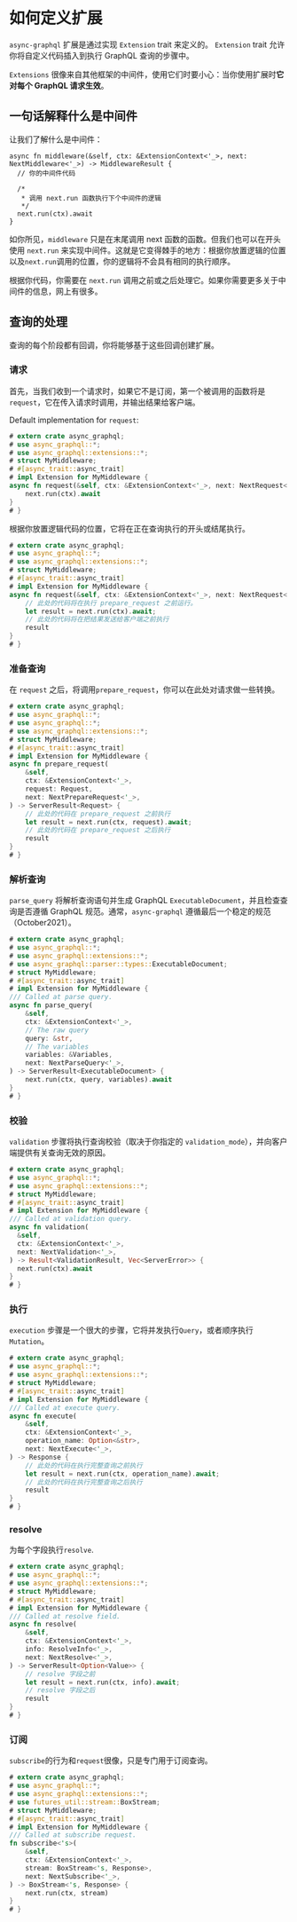 # 如何定义扩展

`async-graphql` 扩展是通过实现 `Extension` trait 来定义的。 `Extension` trait 允许你将自定义代码插入到执行 GraphQL 查询的步骤中。

`Extensions` 很像来自其他框架的中间件，使用它们时要小心：当你使用扩展时**它对每个 GraphQL 请求生效**。

## 一句话解释什么是中间件

让我们了解什么是中间件：

```rust,ignore
async fn middleware(&self, ctx: &ExtensionContext<'_>, next: NextMiddleware<'_>) -> MiddlewareResult {
  // 你的中间件代码

  /*
   * 调用 next.run 函数执行下个中间件的逻辑
   */
  next.run(ctx).await
}
```

如你所见，`middleware` 只是在末尾调用 next 函数的函数。但我们也可以在开头使用 `next.run` 来实现中间件。这就是它变得棘手的地方：根据你放置逻辑的位置以及`next.run`调用的位置，你的逻辑将不会具有相同的执行顺序。

根据你代码，你需要在 `next.run` 调用之前或之后处理它。如果你需要更多关于中间件的信息，网上有很多。

## 查询的处理

查询的每个阶段都有回调，你将能够基于这些回调创建扩展。

### 请求

首先，当我们收到一个请求时，如果它不是订阅，第一个被调用的函数将是 `request`，它在传入请求时调用，并输出结果给客户端。

Default implementation for `request`:

```rust
# extern crate async_graphql;
# use async_graphql::*;
# use async_graphql::extensions::*;
# struct MyMiddleware;
# #[async_trait::async_trait]
# impl Extension for MyMiddleware {
async fn request(&self, ctx: &ExtensionContext<'_>, next: NextRequest<'_>) -> Response {
    next.run(ctx).await
}
# }
```

根据你放置逻辑代码的位置，它将在正在查询执行的开头或结尾执行。


```rust
# extern crate async_graphql;
# use async_graphql::*;
# use async_graphql::extensions::*;
# struct MyMiddleware;
# #[async_trait::async_trait]
# impl Extension for MyMiddleware {
async fn request(&self, ctx: &ExtensionContext<'_>, next: NextRequest<'_>) -> Response {
    // 此处的代码将在执行 prepare_request 之前运行。
    let result = next.run(ctx).await;
    // 此处的代码将在把结果发送给客户端之前执行
    result
}
# }
```

### 准备查询

在 `request` 之后，将调用`prepare_request`，你可以在此处对请求做一些转换。

```rust
# extern crate async_graphql;
# use async_graphql::*;
# use async_graphql::*;
# use async_graphql::extensions::*;
# struct MyMiddleware;
# #[async_trait::async_trait]
# impl Extension for MyMiddleware {
async fn prepare_request(
    &self,
    ctx: &ExtensionContext<'_>,
    request: Request,
    next: NextPrepareRequest<'_>,
) -> ServerResult<Request> {
    // 此处的代码在 prepare_request 之前执行
    let result = next.run(ctx, request).await;
    // 此处的代码在 prepare_request 之后执行
    result
}
# }
```

### 解析查询

`parse_query` 将解析查询语句并生成 GraphQL `ExecutableDocument`，并且检查查询是否遵循 GraphQL 规范。通常，`async-graphql` 遵循最后一个稳定的规范（October2021）。

```rust
# extern crate async_graphql;
# use async_graphql::*;
# use async_graphql::extensions::*;
# use async_graphql::parser::types::ExecutableDocument;
# struct MyMiddleware;
# #[async_trait::async_trait]
# impl Extension for MyMiddleware {
/// Called at parse query.
async fn parse_query(
    &self,
    ctx: &ExtensionContext<'_>,
    // The raw query
    query: &str,
    // The variables
    variables: &Variables,
    next: NextParseQuery<'_>,
) -> ServerResult<ExecutableDocument> {
    next.run(ctx, query, variables).await
}
# }
```

### 校验

`validation` 步骤将执行查询校验（取决于你指定的 `validation_mode`），并向客户端提供有关查询无效的原因。

```rust
# extern crate async_graphql;
# use async_graphql::*;
# use async_graphql::extensions::*;
# struct MyMiddleware;
# #[async_trait::async_trait]
# impl Extension for MyMiddleware {
/// Called at validation query.
async fn validation(
  &self,
  ctx: &ExtensionContext<'_>,
  next: NextValidation<'_>,
) -> Result<ValidationResult, Vec<ServerError>> {
  next.run(ctx).await
}
# }
```

### 执行

`execution` 步骤是一个很大的步骤，它将并发执行`Query`，或者顺序执行`Mutation`。

```rust
# extern crate async_graphql;
# use async_graphql::*;
# use async_graphql::extensions::*;
# struct MyMiddleware;
# #[async_trait::async_trait]
# impl Extension for MyMiddleware {
/// Called at execute query.
async fn execute(
    &self,
    ctx: &ExtensionContext<'_>,
    operation_name: Option<&str>,
    next: NextExecute<'_>,
) -> Response {
    // 此处的代码在执行完整查询之前执行
    let result = next.run(ctx, operation_name).await;
    // 此处的代码在执行完整查询之后执行
    result
}
# }
````

### resolve

为每个字段执行`resolve`.

```rust
# extern crate async_graphql;
# use async_graphql::*;
# use async_graphql::extensions::*;
# struct MyMiddleware;
# #[async_trait::async_trait]
# impl Extension for MyMiddleware { 
/// Called at resolve field.
async fn resolve(
    &self,
    ctx: &ExtensionContext<'_>,
    info: ResolveInfo<'_>,
    next: NextResolve<'_>,
) -> ServerResult<Option<Value>> {
    // resolve 字段之前
    let result = next.run(ctx, info).await;
    // resolve 字段之后
    result
}
# }
```

### 订阅

`subscribe`的行为和`request`很像，只是专门用于订阅查询。

```rust
# extern crate async_graphql;
# use async_graphql::*;
# use async_graphql::extensions::*;
# use futures_util::stream::BoxStream;
# struct MyMiddleware;
# #[async_trait::async_trait]
# impl Extension for MyMiddleware {
/// Called at subscribe request.
fn subscribe<'s>(
    &self,
    ctx: &ExtensionContext<'_>,
    stream: BoxStream<'s, Response>,
    next: NextSubscribe<'_>,
) -> BoxStream<'s, Response> {
    next.run(ctx, stream)
}
# }
``` 
